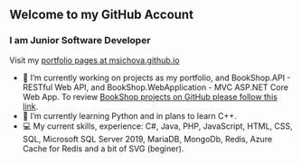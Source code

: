 ## Welcome to my GitHub Account
### I am Junior Software Developer

Visit my <a href="https://marinadotnet.github.io" title="GitHub portfolio pages">portfolio pages at msichova.github.io</a>


- 🔭 I’m currently working on projects as my portfolio, and BookShop.API - RESTful Web API, and BookShop.WebApplication - MVC ASP.NET Core Web App. To review <a href="https://github.com/msichova/BookShop" title="GitHu repository of Book Shop projects"> BookShop projects on GitHub please follow this link</a>.
- 🌱 I’m currently learning Python and in plans to learn C++.
- 💻 My current skills, experience: C#, Java, PHP, JavaScript, HTML, CSS, SQL, Microsoft SQL Server 2019, MariaDB, MongoDb, Redis, Azure Cache for Redis and a bit of SVG (beginer).

<!--
**msichova/msichova** is a ✨ _special_ ✨ repository because its `README.md` (this file) appears on your GitHub profile.

Here are some ideas to get you started:

- 🔭 I’m currently working on ...
- 🌱 I’m currently learning ...
- 👯 I’m looking to collaborate on ...
- 🤔 I’m looking for help with ...
- 💬 Ask me about ...
- 📫 How to reach me: ...
- 😄 Pronouns: ...
- ⚡ Fun fact: ...
-->
